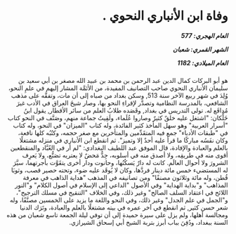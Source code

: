 <h1 dir="rtl">وفاة ابن الأنباري النحوي .</h1>

<h5 dir="rtl">العام الهجري:  577

الشهر القمري: شعبان

العام الميلادي: 1182</h5>

<p dir="rtl">هو أبو البركات كمال الدين عبد الرحمن بن محمد بن عبيد الله مصغر بن أبي سعيد بن سليمان الأنباري النحوي صاحب التصانيف المفيدة، من الأئمَّة المشار إليهم في علمِ النحو، وُلِدَ في شهر ربيع الآخر سنة 513, وسكن بغداد من صباه إلى أن مات، وتفقَّه على مذهب الشافعي، بالمدرسة النظامية وتصدَّر لإقراءِ النحو بها، وصار شيخَ العراق في الأدب غيرَ مُدافَع له. تولى التدريس في بغداد, وقَصَده طلابُ العلم من سائر الأقطار, يقول ابنُ خَلِّكان: "اشتغل عليه خلقٌ كثيرٌ وصاروا عُلَماء، ولَقِيتُ جماعة منهم، وصَنَّف في النحو كتاب "أسرار العربية" وهو سهل المأخذ كثير الفائدة، وله كتاب "الميزان" في النحو، وله كتاب في "طبقات الأدباء" جمع فيه المتقَدِّمين والمتأخرين مع صغر حجمه، وكتُبُه كلها نافعة، وكان نفَسُه مباركًا ما قرأ عليه أحدٌ إلا وتميز". ثم انقطع ابن الأنباري في منزله مشتغلًا بالعلم والعبادة والإفادة، قال الموفق عبد اللطيف البغدادي: "لم أر في العُبَّاد والمنقطعين أقوى منه في طريقِه، ولا أصدق منه في أسلوبه، جِدٌّ مَحضٌ لا يعتريه تصَنُّع، ولا يَعرِف الشرورَ ولا أحوال العالَم. كانت له دارٌ يَسكُنُها، وحانوت ودار أخرى يتقَوَّت بأجرتهما، سيَّرَ له المستضيء خمس مائة دينار فردَّها، وكان لا يُوقَد عليه ضوء، وتحته حصير قصب، وثوبَا قُطن، وله مائة وثلاثون مصنفًا" ومن تصانيفه في المذهب "هداية الذاهب في معرفة المذاهب" و"بداية الهداية" وفي الأصول "الداعي إلى الإسلام في أصول الكلام" و"النور اللائح في اعتقاد السلف الصالح" وغير ذلك، وفي الخلاف "التنقيح في مسلك الترجيح"، و"الجمل في علم الجدل" وغير ذلك، وفي النحو واللغة ما يزيد على الخمسين مصنَّفًا، وله شعر حسن كثير, ثم انقطع في آخر عمره في بيته مشتغلًا بالعلم والعبادة، وتَرَك الدنيا ومجالسة أهلها، ولم يزل على سيرة حميدة إلى أن توفي ليلة الجمعة تاسع شعبان من هذه السنة ببغداد، ودُفِنَ بباب أبرز بتربة الشيخ أبي إسحاق الشيرازي.</p></br>
